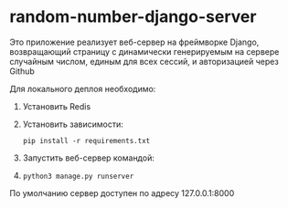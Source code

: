 # random-number-django-server

Это приложение реализует веб-сервер на фреймворке Django, возвращающий страницу с динамически генерируемым на сервере случайным числом, единым для всех сессий, и авторизацией через Github

Для локального деплоя необходимо:

  1. Установить Redis
  1. Установить зависимости:

     ```
     pip install -r requirements.txt
     ```
     
  1. Запустить веб-сервер командой:
  2. 
     ```
     python3 manage.py runserver
     ```
  
По умолчанию сервер доступен по адресу 127.0.0.1:8000
